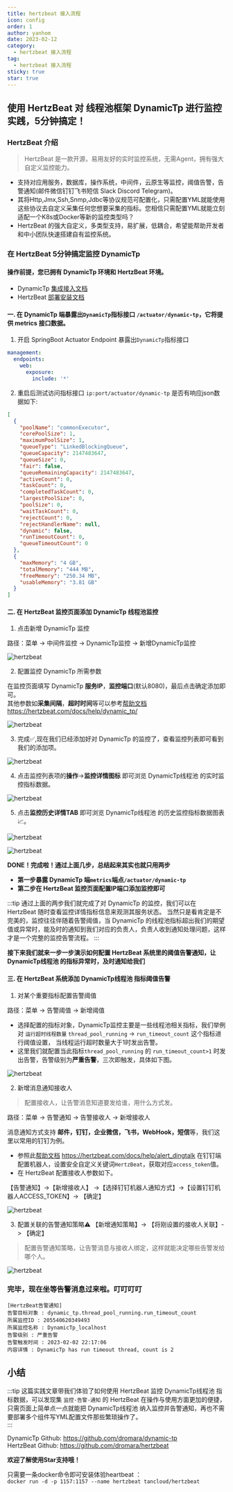 ```yaml
---
title: hertzbeat 接入流程
icon: config
order: 1
author: yanhom
date: 2023-02-12
category:
  - hertzbeat 接入流程
tag:
  - hertzbeat 接入流程
sticky: true
star: true
---
```


## 使用 HertzBeat 对 线程池框架 DynamicTp 进行监控实践，5分钟搞定！

### HertzBeat 介绍

> HertzBeat 是一款开源，易用友好的实时监控系统，无需Agent，拥有强大自定义监控能力。

- 支持对应用服务，数据库，操作系统，中间件，云原生等监控，阈值告警，告警通知(邮件微信钉钉飞书短信 Slack Discord Telegram)。
- 其将Http,Jmx,Ssh,Snmp,Jdbc等协议规范可配置化，只需配置YML就能使用这些协议去自定义采集任何您想要采集的指标。您相信只需配置YML就能立刻适配一个K8s或Docker等新的监控类型吗？
- HertzBeat 的强大自定义，多类型支持，易扩展，低耦合，希望能帮助开发者和中小团队快速搭建自有监控系统。

### 在 HertzBeat 5分钟搞定监控 DynamicTp

#### 操作前提，您已拥有 DynamicTp 环境和 HertzBeat 环境。

- DynamicTp [集成接入文档](https://dynamictp.cn/guide/use/quick-start.html)
- HertzBeat [部署安装文档](https://hertzbeat.com/docs/start/docker-deploy)

#### 一. 在 DynamicTp 端暴露出`DynamicTp`指标接口 `/actuator/dynamic-tp`，它将提供 metrics 接口数据。

1. 开启 SpringBoot Actuator Endpoint 暴露出`DynamicTp`指标接口

```yaml
management:
  endpoints:
    web:
      exposure:
        include: '*'
```

2. 重启后测试访问指标接口 `ip:port/actuator/dynamic-tp` 是否有响应json数据如下:

```json
[
  {
    "poolName": "commonExecutor",
    "corePoolSize": 1,
    "maximumPoolSize": 1,
    "queueType": "LinkedBlockingQueue",
    "queueCapacity": 2147483647,
    "queueSize": 0,
    "fair": false,
    "queueRemainingCapacity": 2147483647,
    "activeCount": 0,
    "taskCount": 0,
    "completedTaskCount": 0,
    "largestPoolSize": 0,
    "poolSize": 0,
    "waitTaskCount": 0,
    "rejectCount": 0,
    "rejectHandlerName": null,
    "dynamic": false,
    "runTimeoutCount": 0,
    "queueTimeoutCount": 0
  },
  {
    "maxMemory": "4 GB",
    "totalMemory": "444 MB",
    "freeMemory": "250.34 MB",
    "usableMemory": "3.81 GB"
  }
]
```

#### 二. 在 HertzBeat 监控页面添加 DynamicTp 线程池监控

1. 点击新增 DynamicTp 监控

路径：菜单 -> 中间件监控 -> DynamicTp监控 -> 新增DynamicTp监控

![hertzbeat](/images/hertzbeat/monitor-dynamic-tp-1.png)

2. 配置监控 DynamicTp 所需参数

在监控页面填写 DynamicTp **服务IP**，**监控端口**(默认8080)，最后点击确定添加即可。   
其他参数如**采集间隔**，**超时时间**等可以参考[帮助文档](https://hertzbeat.com/docs/help/dynamic_tp/) https://hertzbeat.com/docs/help/dynamic_tp/

![hertzbeat](/images/hertzbeat/monitor-dynamic-tp-2.png)

3. 完成✅,现在我们已经添加好对 DynamicTp 的监控了，查看监控列表即可看到我们的添加项。

![hertzbeat](/images/hertzbeat/monitor-dynamic-tp-1.png)

4. 点击监控列表项的**操作**->**监控详情图标** 即可浏览 DynamicTp线程池 的实时监控指标数据。

![hertzbeat](/images/hertzbeat/monitor-dynamic-tp-3.png)

5. 点击**监控历史详情TAB** 即可浏览 DynamicTp线程池 的历史监控指标数据图表📈。

![hertzbeat](/images/hertzbeat/monitor-dynamic-tp-4.png)

![hertzbeat](/images/hertzbeat/monitor-dynamic-tp-5.png)

**DONE！完成啦！通过上面几步，总结起来其实也就只用两步**
- **第一步暴露 DynamicTp 端`metrics`端点`/actuator/dynamic-tp`**
- **第二步在 HertzBeat 监控页面配置IP端口添加监控即可**

:::tip
通过上面的两步我们就完成了对 DynamicTp 的监控，我们可以在 HertzBeat 随时查看监控详情指标信息来观测其服务状态。
当然只是看肯定是不完美的，监控往往伴随着告警阈值，当 DynamicTp 的线程池指标超出我们的期望值或异常时，能及时的通知到我们对应的负责人，负责人收到通知处理问题，这样才是一个完整的监控告警流程。
:::

**接下来我们就来一步一步演示如何配置 HertzBeat 系统里的阈值告警通知，让 DynamicTp线程池 的指标异常时，及时通知给我们**

#### 三. 在 HertzBeat 系统添加 DynamicTp线程池 指标阈值告警

1. 对某个重要指标配置告警阈值

路径：菜单 -> 告警阈值 -> 新增阈值

- 选择配置的指标对象，DynamicTp监控主要是一些线程池相关指标，我们举例对 `运行超时线程数量` `thread_pool_running` -> `run_timeout_count` 这个指标进行阈值设置， 当线程运行超时数量大于1时发出告警。
- 这里我们就配置当此指标`thread_pool_running` 的 `run_timeout_count>1` 时发出告警，告警级别为**严重告警**，三次即触发，具体如下图。

![hertzbeat](/images/hertzbeat/monitor-dynamic-tp-6.png)


2. 新增消息通知接收人

> 配置接收人，让告警消息知道要发给谁，用什么方式发。

路径：菜单 -> 告警通知 -> 告警接收人 -> 新增接收人

消息通知方式支持 **邮件，钉钉，企业微信，飞书，WebHook，短信**等，我们这里以常用的钉钉为例。

- 参照此[帮助文档](https://hertzbeat.com/docs/help/alert_dingtalk) https://hertzbeat.com/docs/help/alert_dingtalk 在钉钉端配置机器人，设置安全自定义关键词`HertzBeat`，获取对应`access_token`值。
- 在 HertzBeat 配置接收人参数如下。

【告警通知】->【新增接收人】 ->【选择钉钉机器人通知方式】->【设置钉钉机器人ACCESS_TOKEN】-> 【确定】

![hertzbeat](/images/hertzbeat/alert-notice-1.png)

3. 配置关联的告警通知策略⚠️ 【新增通知策略】-> 【将刚设置的接收人关联】-> 【确定】

> 配置告警通知策略，让告警消息与接收人绑定，这样就能决定哪些告警发给哪个人。

![hertzbeat](/images/hertzbeat/alert-notice-2.png)


### 完毕，现在坐等告警消息过来啦。叮叮叮叮

```
[HertzBeat告警通知]
告警目标对象 : dynamic_tp.thread_pool_running.run_timeout_count
所属监控ID : 205540620349493
所属监控名称 : DynamicTp_localhost
告警级别 : 严重告警
告警触发时间 : 2023-02-02 22:17:06
内容详情 : DynamicTp has run timeout thread, count is 2
```

## 小结

:::tip
这篇实践文章带我们体验了如何使用 HertzBeat 监控 DynamicTp线程池 指标数据，可以发现集 `监控-告警-通知` 的 HertzBeat 在操作与使用方面更加的便捷，只需页面上简单点一点就能把 DynamicTp线程池 纳入监控并告警通知，再也不需要部署多个组件写YML配置文件那些繁琐操作了。  
:::

DynamicTp Github: https://github.com/dromara/dynamic-tp           
HertzBeat Github: https://github.com/dromara/hertzbeat

**欢迎了解使用Star支持哦！**

只需要一条docker命令即可安装体验heartbeat ：   
`docker run -d -p 1157:1157 --name hertzbeat tancloud/hertzbeat`
